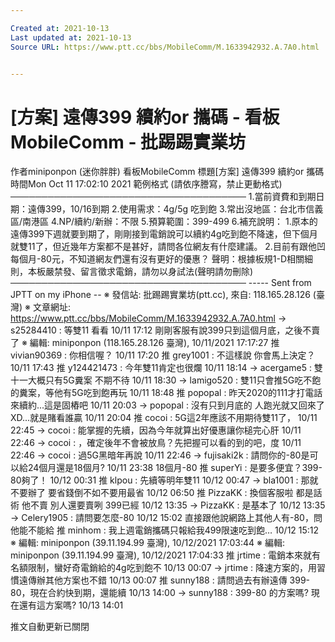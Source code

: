 ```yaml
---

Created at: 2021-10-13
Last updated at: 2021-10-13
Source URL: https://www.ptt.cc/bbs/MobileComm/M.1633942932.A.7A0.html


---
```


# [方案] 遠傳399 續約or 攜碼 - 看板 MobileComm - 批踢踢實業坊


作者miniponpon (迷你胖胖)
看板MobileComm
標題\[方案\] 遠傳399 續約or 攜碼
時間Mon Oct 11 17:02:10 2021
範例格式 (請依序謄寫，禁止更動格式) ────────────────────────────────────── 1.當前資費和到期日期：遠傳399，10/16到期 2.使用需求：4g/5g 吃到飽 3.常出沒地區：台北市信義區/南港區 4.NP/續約/新辦：不限 5.預算範圍：399-499 6.補充說明： 1.原本的遠傳399下週就要到期了，剛剛接到電銷說可以續約4g吃到飽不降速，但下個月就雙11了，但近幾年方案都不是甚好，請問各位網友有什麼建議。 2.目前有跟他凹每個月-80元，不知道網友們還有沒有更好的優惠？ 聲明：根據板規1-D相關細則，本板嚴禁發、留言徵求電銷，請勿以身試法(聲明請勿刪除) ────────────────────────────────────── ----- Sent from JPTT on my iPhone -- ※ 發信站: 批踢踢實業坊(ptt.cc), 來自: 118.165.28.126 (臺灣) ※ 文章網址: <https://www.ptt.cc/bbs/MobileComm/M.1633942932.A.7A0.html>
→ s25284410 : 等雙11 看看 10/11 17:12
剛剛客服有說399只到這個月底，之後不賣了 ※ 編輯: miniponpon (118.165.28.126 臺灣), 10/11/2021 17:17:27
推 vivian90369 : 你相信喔？ 10/11 17:20
推 grey1001 : 不這樣說 你會馬上決定？ 10/11 17:43
推 y124421473 : 今年雙11肯定也很爛 10/11 18:14
→ acergame5 : 雙十一大概只有5G糞案 不期不待 10/11 18:30
→ lamigo520 : 雙11只會推5G吃不飽的糞案，等他有5G吃到飽再玩 10/11 18:48
推 popopal : 昨天2020的111才打電話來續約...這是固樁吧 10/11 20:03
→ popopal : 沒有只到月底的 人跑光就又回來了XD...就是賭看誰贏 10/11 20:04
推 cocoi : 5G這2年應該不用期待雙11了， 10/11 22:45
→ cocoi : 能掌握的先續，因為今年就算出好優惠讓你槌完心肝 10/11 22:46
→ cocoi : ，確定後年不會被放鳥？先把握可以看的到的吧，度 10/11 22:46
→ cocoi : 過5G黑暗年再說 10/11 22:46
→ fujisaki2k : 請問你的-80是可以給24個月還是18個月? 10/11 23:38
18個月-80
推 superYi : 是要多便宜？399-80夠了！ 10/12 00:31
推 klpou : 先續等明年雙11 10/12 00:47
→ bla1001 : 那就不要辦了 要省錢倒不如不要用最省 10/12 06:50
推 PizzaKK : 換個客服啦 都是話術 他不賣 別人還要賣咧 399已經 10/12 13:35
→ PizzaKK : 是基本了 10/12 13:35
→ Celery1905 : 請問要怎麼-80 10/12 15:02
直接跟他說網路上其他人有-80，問他能不能給
推 minhom : 我上週電銷攜碼只報給我499限速吃到飽… 10/12 15:12
※ 編輯: miniponpon (39.11.194.99 臺灣), 10/12/2021 17:03:44 ※ 編輯: miniponpon (39.11.194.99 臺灣), 10/12/2021 17:04:33
推 jrtime : 電銷本來就有名額限制，蠻好奇電銷給的4g吃到飽不 10/13 00:07
→ jrtime : 降速方案的，用習慣遠傳辦其他方案也不錯 10/13 00:07
推 sunny188 : 請問過去有辦遠傳 399-80，現在合約快到期，還能續 10/13 14:00
→ sunny188 : 399-80 的方案嗎? 現在還有這方案嗎? 10/13 14:01

推文自動更新已關閉

